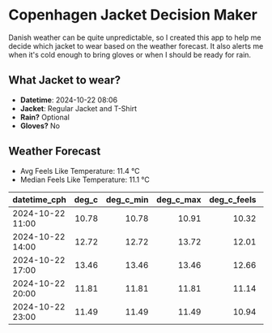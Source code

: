 
# Copenhagen Jacket Decision Maker

Danish weather can be quite unpredictable, so I created this app to help me decide which jacket to wear based on the weather forecast. 
It also alerts me when it's cold enough to bring gloves or when I should be ready for rain.

## What Jacket to wear?

- **Datetime**: 2024-10-22 08:06
- **Jacket**: Regular Jacket and T-Shirt
- **Rain?** Optional
- **Gloves?** No

## Weather Forecast
- Avg Feels Like Temperature: 11.4 °C
- Median Feels Like Temperature: 11.1 °C

| datetime_cph     |   deg_c |   deg_c_min |   deg_c_max |   deg_c_feels | weather   | wind   | rain   |
|:-----------------|--------:|------------:|------------:|--------------:|:----------|:-------|:-------|
| 2024-10-22 11:00 |   10.78 |       10.78 |       10.91 |         10.32 | Rain      | Low    | Low    |
| 2024-10-22 14:00 |   12.72 |       12.72 |       13.72 |         12.01 | Clouds    | Medium | None   |
| 2024-10-22 17:00 |   13.46 |       13.46 |       13.46 |         12.66 | Clear     | High   | None   |
| 2024-10-22 20:00 |   11.81 |       11.81 |       11.81 |         11.14 | Clear     | High   | None   |
| 2024-10-22 23:00 |   11.49 |       11.49 |       11.49 |         10.94 | Clouds    | High   | None   |
        